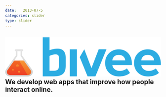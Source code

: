 ```yaml
---
date:   2013-07-5
categories: slider
type: slider
---
```

<div class="sl-slide" data-orientation="vertical" data-slice1-rotation="-5" data-slice2-rotation="25" data-slice1-scale="2" data-slice2-scale="1">
	<div class="sl-slide-inner">
		<div class="bg-img bg-img-4"> </div>
		<h2>
		  <div class="logo desktop"><img class="svg" src="/assets/images/logo.svg" /></div>
		  We develop web apps that improve how people interact online.</h2>
		<blockquote><p></p></blockquote>
	</div>
</div>